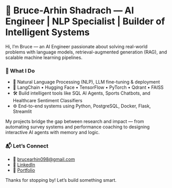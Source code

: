 # 👋 Bruce-Arhin Shadrach — AI Engineer | NLP Specialist | Builder of Intelligent Systems

Hi, I’m Bruce — an AI Engineer passionate about solving real-world problems with language models, retrieval-augmented generation (RAG), and scalable machine learning pipelines.

### 🚀 What I Do
- 🧠 Natural Language Processing (NLP), LLM fine-tuning & deployment
- 🔗 LangChain • Hugging Face • TensorFlow • PyTorch • Qdrant • FAISS
- 🛠️ Build intelligent tools like SQL AI Agents, Sports Chatbots, and Healthcare Sentiment Classifiers
- ⚙️ End-to-end systems using Python, PostgreSQL, Docker, Flask, Streamlit

My projects bridge the gap between research and impact — from automating survey systems and performance coaching to designing interactive AI agents with memory and logic.

### 📬 Let’s Connect
- 📧 [brucearhin098@gmail.com](mailto:brucearhin098@gmail.com)
- 💼 [LinkedIn](https://www.linkedin.com/in/your-linkedin-username)
- 🔑 [Portfolio](https://www.kaggle.com/brucearhin)


Thanks for stopping by! Let’s build something smart.

<!---
shadrach098/shadrach098 is a ✨ special ✨ repository because its `README.md` (this file) appears on your GitHub profile.
You can click the Preview link to take a look at your changes.
--->

